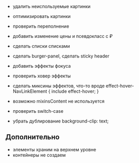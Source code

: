 - удалить неиспользуемые картинки
- оптимизировать картинки
- проверить переполнение
- добавить изменение цены и псевдокласс с ₽
- сделать списки списками
- сделать burger-panel, сделать sticky header

- добавить эффекты фокуса
- проверить ховер эффекты
- сделать миксины эффектов, что-то вроде
  effect-hover-NavLinkElement {
  include effect-hover;
  }

- возможно mixinsContent не используется
- проверить switch-case
- убрать дублирование background-clip: text;

## Дополнительно

- элементы храним на верхнем уровне
- контейнеры не создаем
